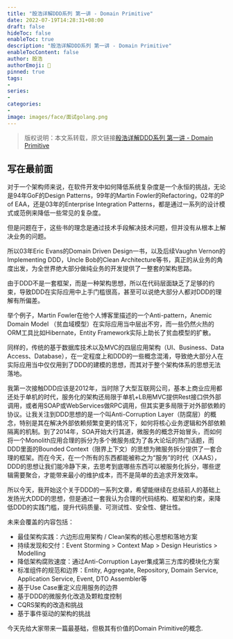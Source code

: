 ```yaml
---
title: "殷浩详解DDD系列 第一讲 - Domain Primitive"
date: 2022-07-19T14:28:31+08:00
draft: false
hideToc: false
enableToc: true
description: "殷浩详解DDD系列 第一讲 - Domain Primitive"
enableTocContent: false
author: 殷浩
authorEmoji: 🎅
pinned: true
tags:
- 
series:
- 
categories:
- 
image: images/face/面试golang.png
---
```


> 版权说明：本文系转载，原文链接[殷浩详解DDD系列 第一讲 - Domain Primitive](https://developer.aliyun.com/article/713097?spm=a2c6h.12873639.article-detail.80.9c2527c9PpOitu)

## 写在最前面
对于一个架构师来说，在软件开发中如何降低系统复杂度是一个永恒的挑战，无论是94年GoF的Design Patterns，99年的Martin Fowler的Refactoring，02年的P of EAA，还是03年的Enterprise Integration Patterns，都是通过一系列的设计模式或范例来降低一些常见的复杂度。

但是问题在于，这些书的理念是通过技术手段解决技术问题，但并没有从根本上解决业务的问题。

所以03年Eric Evans的Domain Driven Design一书，以及后续Vaughn Vernon的Implementing DDD，Uncle Bob的Clean Architecture等书，真正的从业务的角度出发，为全世界绝大部分做纯业务的开发提供了一整套的架构思路。

由于DDD不是一套框架，而是一种架构思想，所以在代码层面缺乏了足够的约束，导致DDD在实际应用中上手门槛很高，甚至可以说绝大部分人都对DDD的理解有所偏差。

举个例子，Martin Fowler在他个人博客里描述的一个Anti-pattern，Anemic Domain Model （贫血域模型）在实际应用当中层出不穷，而一些仍然火热的ORM工具比如Hibernate，Entity Framework实际上助长了贫血模型的扩散。

同样的，传统的基于数据库技术以及MVC的四层应用架构（UI、Business、Data Access、Database），在一定程度上和DDD的一些概念混淆，导致绝大部分人在实际应用当中仅仅用到了DDD的建模的思想，而其对于整个架构体系的思想无法落地。

我第一次接触DDD应该是2012年，当时除了大型互联网公司，基本上商业应用都还处于单机的时代，服务化的架构还局限于单机+LB用MVC提供Rest接口供外部调用，或者用SOAP或WebServices做RPC调用，但其实更多局限于对外部依赖的协议。让我关注到DDD思想的是一个叫Anti-Corruption Layer（防腐层）的概念，特别是其在解决外部依赖频繁变更的情况下，如何将核心业务逻辑和外部依赖隔离的机制。到了2014年，SOA开始大行其道，微服务的概念开始冒头，而如何将一个Monolith应用合理的拆分为多个微服务成为了各大论坛的热门话题，而DDD里面的Bounded Context（限界上下文）的思想为微服务拆分提供了一套合理的框架。而在今天，在一个所有的东西都能被称之为“服务”的时代（XAAS），DDD的思想让我们能冷静下来，去思考到底哪些东西可以被服务化拆分，哪些逻辑需要聚合，才能带来最小的维护成本，而不是简单的去追求开发效率。

所以今天，我开始这个关于DDD的一系列文章，希望能继续在总结前人的基础上发扬光大DDD的思想，但是通过一套我认为合理的代码结构、框架和约束，来降低DDD的实践门槛，提升代码质量、可测试性、安全性、健壮性。

未来会覆盖的内容包括：

* 最佳架构实践：六边形应用架构 / Clean架构的核心思想和落地方案
* 持续发现和交付：Event Storming > Context Map > Design Heuristics > Modelling
* 降低架构腐败速度：通过Anti-Corruption Layer集成第三方库的模块化方案
* 标准组件的规范和边界：Entity, Aggregate, Repository, Domain Service, Application Service, Event, DTO Assembler等
* 基于Use Case重定义应用服务的边界
* 基于DDD的微服务化改造及颗粒度控制
* CQRS架构的改造和挑战
* 基于事件驱动的架构的挑战

今天先给大家带来一篇最基础，但极其有价值的Domain Primitive的概念.